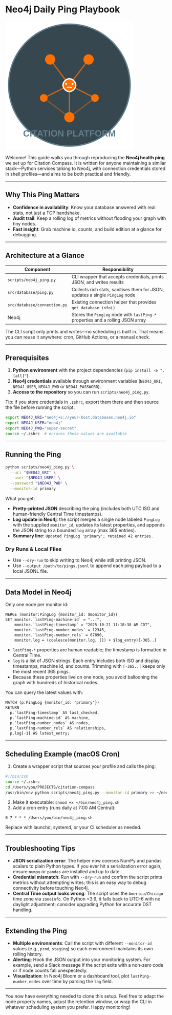 # Neo4j Daily Ping Playbook

![Citation Compass](assets/images/logo.svg)

Welcome! This guide walks you through reproducing the **Neo4j health ping** we set up for Citation Compass. It is written for anyone maintaining a similar stack—Python services talking to Neo4j, with connection credentials stored in shell profiles—and aims to be both practical and friendly.

---

## Why This Ping Matters

- **Confidence in availability**: Know your database answered with real stats, not just a TCP handshake.
- **Audit trail**: Keep a rolling log of metrics without flooding your graph with tiny nodes.
- **Fast insight**: Grab machine id, counts, and build edition at a glance for debugging.

---

## Architecture at a Glance

| Component | Responsibility |
|-----------|----------------|
| `scripts/neo4j_ping.py` | CLI wrapper that accepts credentials, prints JSON, and writes results |
| `src/database/ping.py` | Collects rich stats, sanitises them for JSON, updates a single `PingLog` node |
| `src/database/connection.py` | Existing connection helper that provides `get_database_info()` |
| Neo4j | Stores the `PingLog` node with `lastPing-*` properties and a rolling JSON array |

The CLI script only prints and writes—no scheduling is built in. That means you can reuse it anywhere: cron, GitHub Actions, or a manual check.

---

## Prerequisites

1. **Python environment** with the project dependencies (`pip install -e ".[all]"`).
2. **Neo4j credentials** available through environment variables (`NEO4J_URI`, `NEO4J_USER`, `NEO4J_PWD` or `NEO4J_PASSWORD`).
3. **Access to the repository** so you can run `scripts/neo4j_ping.py`.

Tip: if you store credentials in `.zshrc`, export them there and then source the file before running the script.

```bash
export NEO4J_URI="neo4j+s://your-host.databases.neo4j.io"
export NEO4J_USER="neo4j"
export NEO4J_PWD="super-secret"
source ~/.zshrc  # ensures these values are available
```

---

## Running the Ping

```bash
python scripts/neo4j_ping.py \
  --uri "$NEO4J_URI" \
  --user "$NEO4J_USER" \
  --password "$NEO4J_PWD" \
  --monitor-id primary
```

What you get:

- **Pretty-printed JSON** describing the ping (includes both UTC ISO and human-friendly Central Time timestamps).
- **Log update in Neo4j**: the script merges a single node labeled `PingLog` with the supplied `monitor_id`, updates its latest properties, and appends the JSON string to a bounded `log` array (max 365 entries).
- **Summary line**: `Updated PingLog 'primary'; retained 42 entries.`

### Dry Runs & Local Files

- Use `--dry-run` to skip writing to Neo4j while still printing JSON.
- Use `--output /path/to/pings.jsonl` to append each ping payload to a local JSONL file.

---

## Data Model in Neo4j

Only one node per monitor id:

```cypher
MERGE (monitor:PingLog {monitor_id: $monitor_id})
SET monitor.`lastPing-machine-id` = "...",
    monitor.`lastPing-timestamp` = "2025-10-21 11:18:38 AM CDT",
    monitor.`lastPing-number_nodes` = 12345,
    monitor.`lastPing-number_rels` = 67890,
    monitor.log = (coalesce(monitor.log, []) + $log_entry)[-365..]
```

- `lastPing-*` properties are human readable; the timestamp is formatted in Central Time.
- `log` is a list of JSON strings. Each entry includes both ISO and display timestamps, machine id, and counts. Trimming with `[-365..]` keeps only the most recent 365 pings.
- Because these properties live on one node, you avoid ballooning the graph with hundreds of historical nodes.

You can query the latest values with:

```cypher
MATCH (p:PingLog {monitor_id: 'primary'})
RETURN
  p.`lastPing-timestamp` AS last_checked,
  p.`lastPing-machine-id` AS machine,
  p.`lastPing-number_nodes` AS nodes,
  p.`lastPing-number_rels` AS relationships,
  p.log[-1] AS latest_entry;
```

---

## Scheduling Example (macOS Cron)

1. Create a wrapper script that sources your profile and calls the ping:

```bash
#!/bin/zsh
source ~/.zshrc
cd /Users/you/PROJECTS/citation-compass
/usr/bin/env python scripts/neo4j_ping.py --monitor-id primary >> ~/neo4j_ping.log 2>&1
```

2. Make it executable: `chmod +x ~/bin/neo4j_ping.sh`
3. Add a cron entry (runs daily at 7:00 AM Central):

```
0 7 * * * /Users/you/bin/neo4j_ping.sh
```

Replace with launchd, systemd, or your CI scheduler as needed.

---

## Troubleshooting Tips

- **JSON serialization error**: The helper now coerces NumPy and pandas scalars to plain Python types. If you ever hit a serialization error again, ensure `numpy` or `pandas` are installed and up to date.
- **Credential mismatch**: Run with `--dry-run` and confirm the script prints metrics without attempting writes; this is an easy way to debug connectivity before touching Neo4j.
- **Central Time output looks wrong**: The script uses the `America/Chicago` time zone via `zoneinfo`. On Python <3.9, it falls back to UTC-6 with no daylight adjustment; consider upgrading Python for accurate DST handling.

---

## Extending the Ping

- **Multiple environments**: Call the script with different `--monitor-id` values (e.g., `prod`, `staging`) so each environment maintains its own rolling history.
- **Alerting**: Hook the JSON output into your monitoring system. For example, send a Slack message if the script exits with a non-zero code or if node counts fall unexpectedly.
- **Visualization**: In Neo4j Bloom or a dashboard tool, plot `lastPing-number_nodes` over time by parsing the `log` field.

---

You now have everything needed to clone this setup. Feel free to adapt the node property names, adjust the retention window, or wrap the CLI in whatever scheduling system you prefer. Happy monitoring!
